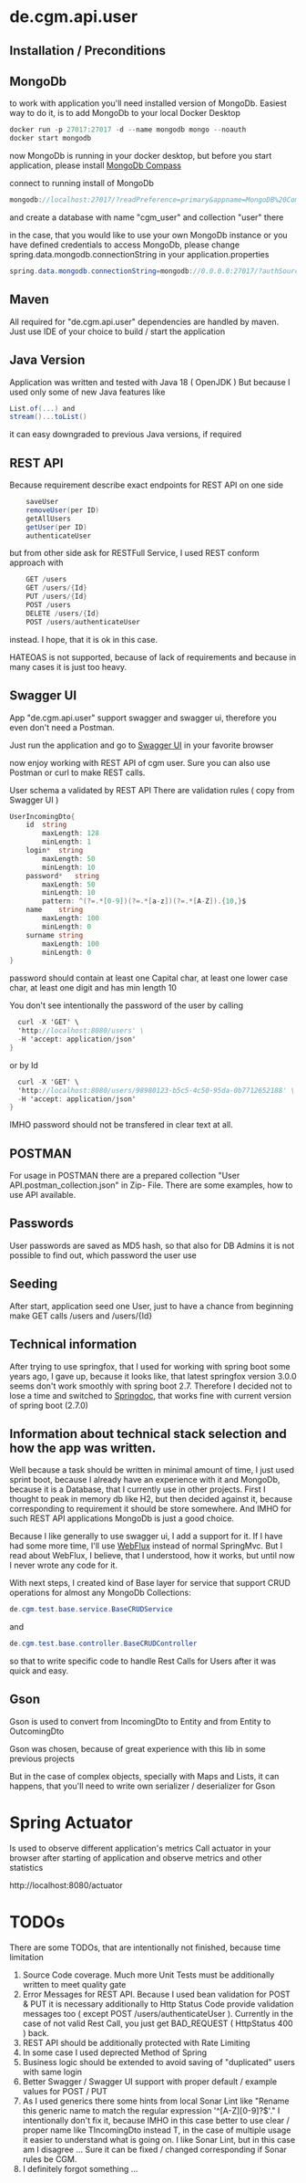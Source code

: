 # de.cgm.api.user

## Installation / Preconditions

## MongoDb

to work with application you'll need installed version
of MongoDb. Easiest way to do it, is to add MongoDb to
your local Docker Desktop

```cs
docker run -p 27017:27017 -d --name mongodb mongo --noauth
docker start mongodb
```

now MongoDb is running in your docker desktop, but 
before you start application, please install
[MongoDb Compass][1]

[1]: https://www.mongodb.com/try/download/compass "MongoDb Compass"

connect to running install of MongoDb

```cs
mongodb://localhost:27017/?readPreference=primary&appname=MongoDB%20Compass&ssl=false
```

and create a database with name "cgm_user" and collection "user" there

in the case, that you would like to use your own MongoDb instance or 
you have defined credentials to access MongoDb, please change
spring.data.mongodb.connectionString in your application.properties

```cs
spring.data.mongodb.connectionString=mongodb://0.0.0.0:27017/?authSource=admin&readPreference=primary&appname=MongoDB%20Compass&ssl=false
```

## Maven

All required for "de.cgm.api.user" dependencies are handled by maven.
Just use IDE of your choice to build / start the application

## Java Version

Application was written and tested with Java 18 ( OpenJDK )
But because I used only some of new Java features
like 

```cs
List.of(...) and
stream()...toList()
```

it can easy downgraded to previous Java versions, if required

## REST API

Because requirement describe exact endpoints for REST API on one side

```cs
    saveUser
    removeUser(per ID)  
    getAllUsers  
    getUser(per ID)  
    authenticateUser
```
but from other side ask for RESTFull Service, I used REST conform approach
with

```cs
    GET /users
    GET /users/{Id}
    PUT /users/{Id}
    POST /users
    DELETE /users/{Id} 
    POST /users/authenticateUser
```
instead. I hope, that it is ok in this case.

HATEOAS is not supported, because of lack of requirements and because
in many cases it is just too heavy.

## Swagger UI

App "de.cgm.api.user" support swagger and swagger ui, therefore you
even don't need a Postman.

Just run the application and go to [Swagger UI][2] in your favorite browser

[2]: http://localhost:8080/swagger-ui/index.html "Swagger UI"

now enjoy working with REST API of cgm user.
Sure you can also use Postman or curl to make REST calls.

User schema a validated by REST API
There are validation rules ( copy from Swagger UI )
```cs
UserIncomingDto{
	id	string
		maxLength: 128
		minLength: 1
	login*	string
		maxLength: 50
		minLength: 10
	password*	string
		maxLength: 50
		minLength: 10
		pattern: ^(?=.*[0-9])(?=.*[a-z])(?=.*[A-Z]).{10,}$
	name	string
		maxLength: 100
		minLength: 0
	surname	string
		maxLength: 100
		minLength: 0
}
```

password should contain at least one Capital char, at least one lower case char, at least one digit and
has min length 10

You don't see intentionally the password of the user by calling

```cs
  curl -X 'GET' \
  'http://localhost:8080/users' \
  -H 'accept: application/json'
}
```

or by Id

```cs
  curl -X 'GET' \
  'http://localhost:8080/users/98980123-b5c5-4c50-95da-0b7712652188' \
  -H 'accept: application/json'
}
```

IMHO password should not be transfered in clear text at all.

## POSTMAN

For usage in POSTMAN there are a prepared collection
"User API.postman_collection.json" in Zip- File. 
There are some examples, how to use API available.

## Passwords

User passwords are saved as MD5 hash, so that also for DB Admins
it is not possible to find out, which password the user use

## Seeding

After start, application seed one User, just to have a chance from beginning
make GET calls /users and /users/{Id}

## Technical information

After trying to use springfox, that I used for working with spring boot some years
ago, I gave up, because it looks like, that latest springfox version 3.0.0 seems
don't work smoothly with spring boot 2.7. Therefore I decided not to lose a time and 
switched to [Springdoc][3], that works fine with current version of spring boot (2.7.0)

[3]: https://springdoc.org/ "Springdoc"

## Information about technical stack selection and how the app was written.

Well because a task should be written in minimal amount of time,
I just used sprint boot, because I already have an experience with
it and MongoDb, because it is a Database, that I currently use in other projects.
First I thought to peak in memory db like H2, but then decided against
it, because corresponding to requirement it should be store somewhere.
And IMHO for such REST API applications MongoDb is just a good choice.

Because I like generally to use swagger ui, I add a support for it.
If I have had some more time, I'll use [WebFlux][4] instead of normal
SpringMvc. But I read about WebFlux, I believe, that I understood, 
how it works, but until now I never wrote any code for it.

[4]: https://docs.spring.io/spring-framework/docs/current/reference/html/web-reactive.html "WebFlux"

With next steps, I created kind of Base layer for 
service that support CRUD operations for almost any
MongoDb Collections:

```cs
de.cgm.test.base.service.BaseCRUDService
```

and

```cs
de.cgm.test.base.controller.BaseCRUDController
```

so that to write specific code to handle Rest Calls for Users
after it was quick and easy.

## Gson

Gson is used to convert from IncomingDto to Entity
and from Entity to OutcomingDto

Gson was chosen, because of great experience with this lib
in some previous projects

But in the case of complex objects, specially
with Maps and Lists, it can happens, that you'll need to write
own serializer / deserializer for Gson

# Spring Actuator

Is used to observe different application's metrics
Call actuator in your browser after starting of application
and observe metrics and other statistics

http://localhost:8080/actuator

# TODOs

There are some TODOs, that are intentionally not finished, because
time limitation

1) Source Code coverage. Much more Unit Tests must be additionally written to meet quality gate
2) Error Messages for REST API. Because I used bean validation for POST & PUT
it is necessary additionally to Http Status Code provide validation messages too
   ( except POST /users/authenticateUser ).
Currently in the case of not valid Rest Call, you just get BAD_REQUEST ( HttpStatus 400 ) back.
3) REST API should be additionally protected with Rate Limiting
4) In some case I used deprected Method of Spring
5) Business logic should be extended to avoid saving of "duplicated" users with same login
6) Better Swagger / Swagger UI support with proper default / example values
for POST / PUT
7) As I used generics there some hints from local Sonar Lint like
   "Rename this generic name to match the regular expression '^[A-Z][0-9]?$'."
   I intentionally don't fix it, because IMHO in this case better to use clear / proper
   name like TIncomingDto instead T, in the case of multiple usage it easier to understand
   what is going on. I like Sonar Lint, but in this case am I disagree ...
   Sure it can be fixed / changed corresponding if Sonar rules be CGM.
8) I definitely forgot something ...